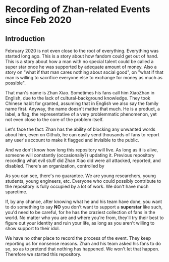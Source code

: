 # Recording of Zhan-related Events since Feb 2020

## Introduction

February 2020 is not even close to the root of everything. Everything was started long ago. This is a story about how fandom could get out of hand. This is a story about how a man with no special talent could be called a super star once he was supported by adequate amount of money. Also a story on "what if that man cares nothing about social good", on "what if that man is willing to sacrifice everyone else to exchange for money as much as possible".

That man's name is Zhan Xiao. Sometimes his fans call him XiaoZhan in English, due to the lack of cultural-background knowledge. They took Chinese habit for granted, assuming that in English we also say the family name first. Anyway, the name doesn't matter that much. He is a product, a label, a flag, the representative of a very problemmatic phenomenon, yet not even close to the core of the problem itself.

Let's face the fact: Zhan has the ability of blocking any unwanted words about him, even on Github, he can easily send thousands of fans to report any user's account to make it flagged and invisible to the public.

And we don't know how long this repository will live. As long as it is alive, someone will constantly (occasionally?) updating it.
Previous repository recording what evil stuff did Zhan Xiao did were all attacked, reported, and disabled.
There's an organization, controlled by 

As you can see, there's no guarantee. We are young researchers, young students, young engineers, etc. Everyone who could possibly contribute to the repository is fully occupied by a lot of work. We don't have much sparetime.

If, by any chance, after knowing what he and his team have done, you want to do something to say **NO** you don't want to support a **superstar** like such, you'd need to be careful, for he has the craziest collection of fans in the world. No matter who you are and where you're from, they'll try their best to figure out your identity and ruin your life, as long as you aren't willing to show support to their idol.

We have no other place to record the process of the event. They keep reporting us for nonsense reasons. Zhan and his team asked his fans to do so, so as to pretend that nothing has happened. We won't let that happen. Therefore we started this repository.
